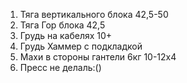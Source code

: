 
1. Тяга вертикального блока 42,5-50
2. Тяга Гор блока 42,5
3. Грудь на кабелях 10+
4. Грудь Хаммер с подкладкой
5. Махи в стороны гантели 6кг 10-12x4
6. Пресс не делаль:()